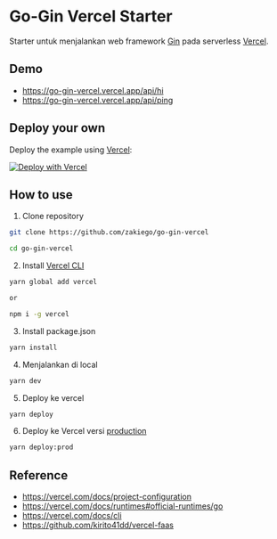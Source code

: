# Go-Gin Vercel Starter

Starter untuk menjalankan web framework [Gin](https://github.com/gin-gonic/gin) pada serverless [Vercel](https://vercel.com/).

## Demo

- <https://go-gin-vercel.vercel.app/api/hi>
- <https://go-gin-vercel.vercel.app/api/ping>

## Deploy your own

Deploy the example using [Vercel](https://vercel.com):

[![Deploy with Vercel](https://vercel.com/button)](https://vercel.com/new/git/external?repository-url=https://github.com/zakiego/go-gin-vercel&project-name=go-gin-vercel&repository-name=go-gin-vercel)

## How to use

1. Clone repository

```bash
git clone https://github.com/zakiego/go-gin-vercel

cd go-gin-vercel
```

2. Install [Vercel CLI](https://vercel.com/docs/clihttps://vercel.com/docs/cli)

```bash
yarn global add vercel

or

npm i -g vercel
```

3. Install package.json

```bash
yarn install
```

4. Menjalankan di local

```bash
yarn dev
```

5. Deploy ke vercel

```bash
yarn deploy
```

6. Deploy ke Vercel versi [production](https://vercel.com/docs/cli#introduction/unique-options/prod)

```bash
yarn deploy:prod
```

## Reference

- <https://vercel.com/docs/project-configuration>
- <https://vercel.com/docs/runtimes#official-runtimes/go>
- <https://vercel.com/docs/cli>
- <https://github.com/kirito41dd/vercel-faas>
